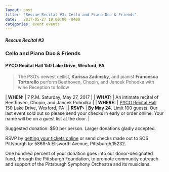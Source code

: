 ```yaml
---
layout: post
title:  "Rescue Recital #3: Cello and Piano Duo & Friends"
date:   2017-05-27 19:00:00 -0400
categories: event events
---
```


##### Rescue Recital  #3
### Cello and Piano Duo & Friends
#### PYCO Recital Hall 150 Lake Drive, Wexford, PA

> The PSO’s newest cellist, __Karissa Zadinsky__, and pianist __Francesca Tortorello__ perform Beethoven, Chopin, and Jancek Pohodka
with wine Reception to follow

| __WHEN:__  | 7 P.M. Saturday, May 27, 2017  |
| __WHAT:__  | An intimate recital of Beethoven, Chopin, and Jancek Pohodka  |
| __WHERE:__  | [PYCO Recital Hall](http://www.pycoschoolofmusic.com) 150 Lake Drive, Wexford, PA  |
| __RSVP:__  | __By May 24.__ Limit 100 guests. Our last event sold out so please send your checks in early or order online. Your name will be on a guest list at the door. |  

Suggested donation: $50 per person. Larger donations gladly accepted.

RSVP by [getting your tickets online](https://squareup.com/store/save-our-symphony-pittsburgh) or send checks made out to SOS Pittsburgh to: 5868-A Ellsworth Avenue, Pittsburgh,15232.

One hundred percent of your donation goes into our donor-designated fund, through the Pittsburgh Foundation, to promote community outreach and support of the Pittsburgh Symphony Orchestra and its musicians.

